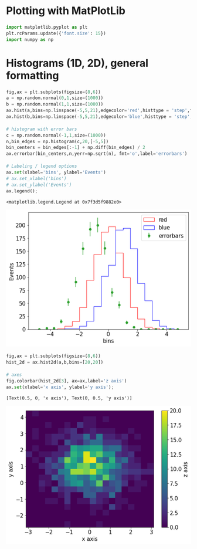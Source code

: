 Plotting with MatPlotLib
=========


```python
import matplotlib.pyplot as plt
plt.rcParams.update({'font.size': 15})
import numpy as np
```

Histograms (1D, 2D), general formatting
========


```python
fig,ax = plt.subplots(figsize=(8,6))
a = np.random.normal(0,1,size=(1000))
b = np.random.normal(1,1,size=(1000))
ax.hist(a,bins=np.linspace(-5,5,21),edgecolor='red',histtype = 'step',fill=None,label='red');
ax.hist(b,bins=np.linspace(-5,5,21),edgecolor='blue',histtype = 'step',fill=None,label='blue');

# histogram with error bars
c = np.random.normal(-1,1,size=(1000))
n,bin_edges = np.histogram(c,20,[-5,5])
bin_centers = bin_edges[:-1] + np.diff(bin_edges) / 2
ax.errorbar(bin_centers,n,yerr=np.sqrt(n), fmt='o',label='errorbars')

# Labeling / legend options
ax.set(xlabel='bins', ylabel='Events')
# ax.set_xlabel('bins')
# ax.set_ylabel('Events')
ax.legend();
```




    <matplotlib.legend.Legend at 0x7f3d5f9882e0>




    
![png](plotting_files/plotting_3_1.png)
    



```python
fig,ax = plt.subplots(figsize=(8,6))
hist_2d = ax.hist2d(a,b,bins=[20,20])

# axes
fig.colorbar(hist_2d[3], ax=ax,label='z axis')
ax.set(xlabel='x axis', ylabel='y axis');
```




    [Text(0.5, 0, 'x axis'), Text(0, 0.5, 'y axis')]




    
![png](plotting_files/plotting_4_1.png)
    



```python

```
